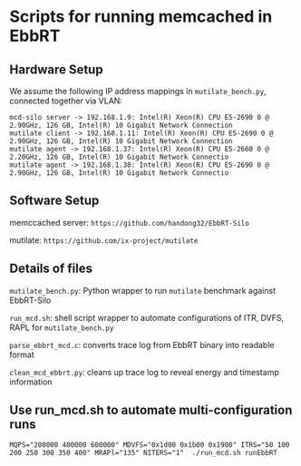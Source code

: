 # Scripts for running memcached in EbbRT

## Hardware Setup
We assume the following IP address mappings in `mutilate_bench.py`, connected together via VLAN:
```
mcd-silo server -> 192.168.1.9: Intel(R) Xeon(R) CPU E5-2690 0 @ 2.90GHz, 126 GB, Intel(R) 10 Gigabit Network Connection
mutilate client -> 192.168.1.11: Intel(R) Xeon(R) CPU E5-2690 0 @ 2.90GHz, 126 GB, Intel(R) 10 Gigabit Network Connection
mutilate agent -> 192.168.1.37: Intel(R) Xeon(R) CPU E5-2660 0 @ 2.20GHz, 126 GB, Intel(R) 10 Gigabit Network Connectio
mutilate agent -> 192.168.1.38: Intel(R) Xeon(R) CPU E5-2690 0 @ 2.90GHz, 126 GB, Intel(R) 10 Gigabit Network Connectio
```

## Software Setup
memccached server: `https://github.com/handong32/EbbRT-Silo`

mutilate: `https://github.com/ix-project/mutilate`


## Details of files

`mutilate_bench.py`: Python wrapper to run `mutilate` benchmark against EbbRT-Silo

`run_mcd.sh`: shell script wrapper to automate configurations of ITR, DVFS, RAPL for `mutilate_bench.py` 

`parse_ebbrt_mcd.c`: converts trace log from EbbRT binary into readable format

`clean_mcd_ebbrt.py`: cleans up trace log to reveal energy and timestamp information

## Use run_mcd.sh to automate multi-configuration runs
```
MQPS="200000 400000 600000" MDVFS="0x1d00 0x1b00 0x1900" ITRS="50 100 200 250 300 350 400" MRAPl="135" NITERS="1"  ./run_mcd.sh runEbbRT
```
